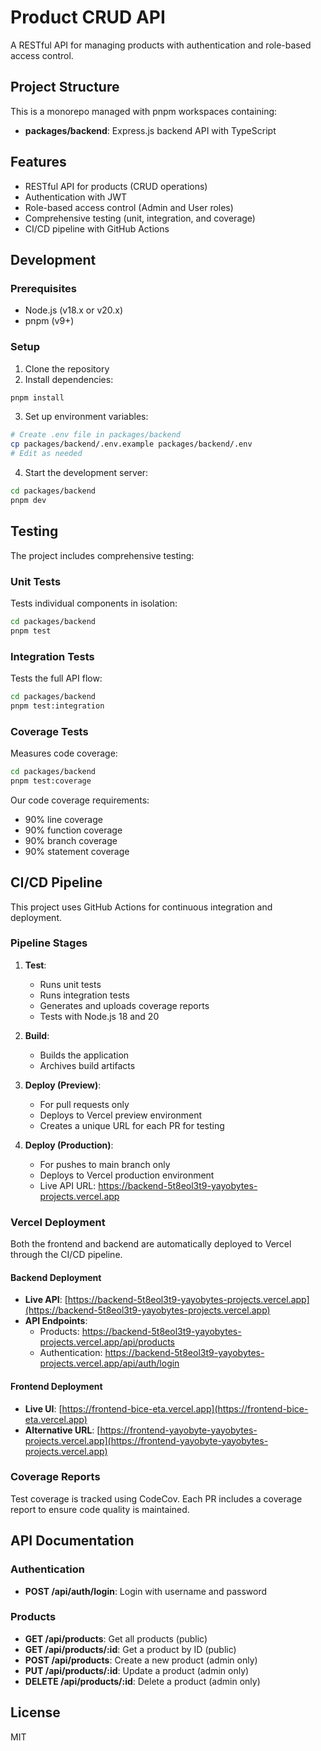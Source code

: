 # Product CRUD API

A RESTful API for managing products with authentication and role-based access control.

## Project Structure

This is a monorepo managed with pnpm workspaces containing:

- **packages/backend**: Express.js backend API with TypeScript

## Features

- RESTful API for products (CRUD operations)
- Authentication with JWT
- Role-based access control (Admin and User roles)
- Comprehensive testing (unit, integration, and coverage)
- CI/CD pipeline with GitHub Actions

## Development

### Prerequisites

- Node.js (v18.x or v20.x)
- pnpm (v9+)

### Setup

1. Clone the repository
2. Install dependencies:

```bash
pnpm install
```

3. Set up environment variables:

```bash
# Create .env file in packages/backend
cp packages/backend/.env.example packages/backend/.env
# Edit as needed
```

4. Start the development server:

```bash
cd packages/backend
pnpm dev
```

## Testing

The project includes comprehensive testing:

### Unit Tests

Tests individual components in isolation:

```bash
cd packages/backend
pnpm test
```

### Integration Tests

Tests the full API flow:

```bash
cd packages/backend
pnpm test:integration
```

### Coverage Tests

Measures code coverage:

```bash
cd packages/backend
pnpm test:coverage
```

Our code coverage requirements:

- 90% line coverage
- 90% function coverage
- 90% branch coverage
- 90% statement coverage

## CI/CD Pipeline

This project uses GitHub Actions for continuous integration and deployment.

### Pipeline Stages

1. **Test**:

   - Runs unit tests
   - Runs integration tests
   - Generates and uploads coverage reports
   - Tests with Node.js 18 and 20

2. **Build**:

   - Builds the application
   - Archives build artifacts

3. **Deploy (Preview)**:

   - For pull requests only
   - Deploys to Vercel preview environment
   - Creates a unique URL for each PR for testing

4. **Deploy (Production)**:
   - For pushes to main branch only
   - Deploys to Vercel production environment
   - Live API URL: https://backend-5t8eol3t9-yayobytes-projects.vercel.app

### Vercel Deployment

Both the frontend and backend are automatically deployed to Vercel through the CI/CD pipeline.

#### Backend Deployment

- **Live API**: [https://backend-5t8eol3t9-yayobytes-projects.vercel.app](https://backend-5t8eol3t9-yayobytes-projects.vercel.app)
- **API Endpoints**:
  - Products: https://backend-5t8eol3t9-yayobytes-projects.vercel.app/api/products
  - Authentication: https://backend-5t8eol3t9-yayobytes-projects.vercel.app/api/auth/login

#### Frontend Deployment

- **Live UI**: [https://frontend-bice-eta.vercel.app](https://frontend-bice-eta.vercel.app)
- **Alternative URL**: [https://frontend-yayobyte-yayobytes-projects.vercel.app](https://frontend-yayobyte-yayobytes-projects.vercel.app)

### Coverage Reports

Test coverage is tracked using CodeCov. Each PR includes a coverage report to ensure code quality is maintained.

## API Documentation

### Authentication

- **POST /api/auth/login**: Login with username and password

### Products

- **GET /api/products**: Get all products (public)
- **GET /api/products/:id**: Get a product by ID (public)
- **POST /api/products**: Create a new product (admin only)
- **PUT /api/products/:id**: Update a product (admin only)
- **DELETE /api/products/:id**: Delete a product (admin only)

## License

MIT
